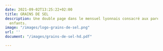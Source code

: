```yaml
---
date: 2021-09-02T13:25:22+02:00
title: GRAINS DE SEL
description: Une double page dans le mensuel lyonnais consacré aux parents… et à leurs
  enfants.
image: "/images/logo-grains-de-sel.png"
url: ''
document: "/images/grains-de-sel-hd.pdf"

---
```

